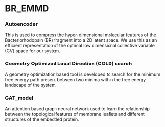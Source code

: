 # BR_EMMD

### Autoencoder
This is used to compress the hyper-dimensional molecular features of the Bacteriorhodopsin (BR) fragment into a 2D latent space. We use this as an efficient representation of the optimal low dimensional collective variable (CV) space for our system. 

### Geometry Optimized Local Direction (GOLD) search
A geometry optimization based tool is developed to search for the minimum free energy path present between two minima within the free energy landscape of the system.

### GAT_model
An attention based graph neural network used to learn the relationship between the topological features of membrane leaflets and different structures of the embedded protein. 
